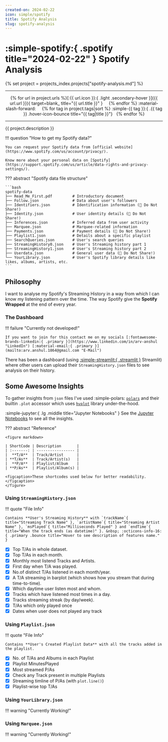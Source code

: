 ```yaml
---
created-on: 2024-02-22
icon: simple/spotify
title: Spotify Analysis
slug: spotify-analysis
---
```


# :simple-spotify:{ .spotify title="2024-02-22" } Spotify Analysis

{% set project = projects_index.projects["spotify-analysis.md"] %}

<hr>
<p align=center markdown>
{% for url in project.urls %}[:{{ url.icon }}:{ .light .secondary-hover }]({{ url.url }}){ target=blank_ title="{{ url.title }}" } &nbsp; &nbsp; {% endfor %}
:material-slash-forward: &nbsp; &nbsp;
{% for tag in project.tags|sort %} :simple-{{ tag }}:{ .{{ tag }} .hover-icon-bounce title="{{ tag|title }}"} &nbsp; {% endfor %}
</p>
<hr>

<p style="text-align: justify;">{{ project.description }}</p>

!!! question "How to get my Spotify data?"

    You can request your Spotify data from [official website](https://www.spotify.com/us/account/privacy/).

    Know more about your personal data on [Spotify](https://support.spotify.com/us/article/data-rights-and-privacy-settings/).

??? abstract "Spotify data file structure"

    ```bash
    spotify-data
    ├── Read_Me_First.pdf         # Introductory document
    ├── Follow.json               # Data about user's followers
    ├── Identifiers.json          # Identification information (🙅 Do Not Share!)
    ├── Identity.json             # User identity details (🙅 Do Not Share!)
    ├── Inferences.json           # Inferred data from user activity
    ├── Marquee.json              # Marquee-related information
    ├── Payments.json             # Payment details (🙅 Do Not Share!)
    ├── Playlist1.json            # Details about a specific playlist
    ├── SearchQueries.json        # User's search queries
    ├── StreamingHistory0.json    # User's Streaming history part 1
    ├── StreamingHistory1.json    # User's Streaming history part 2
    ├── Userdata.json             # General user data (🙅 Do Not Share!)
    └── YourLibrary.json          # User's Spotify library details like likes, albums, artists, etc.
    ```

## Philosophy

I want to analyse my Spotify's Streaming History in a way from which I can know my listening pattern over the time.
The way Spotify give the **Spotify Wrapped** at the end of every year.

### The Dashboard

!!! failure "Currently not developed!"

    If you want to join for this contact me on my socials [:fontawesome-brands-linkedin:{ .primary }](https://www.linkedin.com/in/arv-anshul "LinkedIn") [:material-email:{ .primary }](mailto:arv.anshul.1864@gmail.com "E-Mail")

There has been a dashboard (using [:simple-streamlit:{ .streamlit }](https://streamlit.io) Streamlit) where other users can upload their `StreamingHistory.json` files to see analysis on their history.

## Some Awesome Insights

To gather insights from `json` files I've used :simple-polars: [`polars`](https://pola.rs) and their builtin `.plot` accessor which uses [`hvplot`](https://hvplot.holoviz.org/) library under-the-hood.

:simple-jupyter:{ .lg .middle title="Jupyter Notebooks" } See the [Jupyter Notebooks](https://github.com/arv-anshul/notebooks/tree/main/spotify-analysis) to see all the insights.

??? abstract "Reference"

    <figure markdown>

    | ShortCode | Description       |
    | :-------: | ----------------- |
    |  **T/A**  | Track/Artist      |
    | **T/As**  | Track/Artist(s)   |
    |  **P/A**  | Playlist/Album    |
    | **P/As**  | Playlist/Album(s) |

    <figcaption>These shortcodes used below for better readability.</figcaption>
    </figure>

### Using `StreamingHistory.json`

!!! quote "File Info"

    Contains **User's Streaming History** with `trackName`{ title="Streaming Track Name" }, `artistName`{ title="Streaming Artist Name" }, `msPlayed`{ title="Milliseconds Played" } and `endTime`{ title="When the track ends (as datetime)" }. &nbsp; :octicons-info-16:{ .primary .bounce title="Hover to see description of features name." }

- [x] Top T/As in whole dataset.
- [x] Top T/As in each month.
- [x] Monthly most listend Tracks and Artists.
- [x] First day when T/A was played.
- [x] No.of distinct T/As listened in each month/year.
- [x] A T/A streaming in barplot (which shows how you stream that during time-to-time).
- [x] Which daytime user listen most and whom.
- [x] Tracks which have listened most times in a day.
- [x] Tracks streaming streak (by day/week).
- [x] T/As which only played once
- [x] Dates when user does not played any track

### Using `Playlist.json`

!!! quote "File Info"

    Contains **User's Created Playlist Data** with all the tracks added in the playlist.

- [x] No. of T/As and Albums in each Playlist
- [x] Playlist MinutesPlayed
- [x] Most streamed P/As
- [x] Check any Track present in multiple Playlists
- [x] Streaming timline of P/As (with `plot.line()`)
- [x] Playlist-wise top T/As

### Using `YourLibrary.json`

!!! warning "Currently Working!"

### Using `Marquee.json`

!!! warning "Currently Working!"
